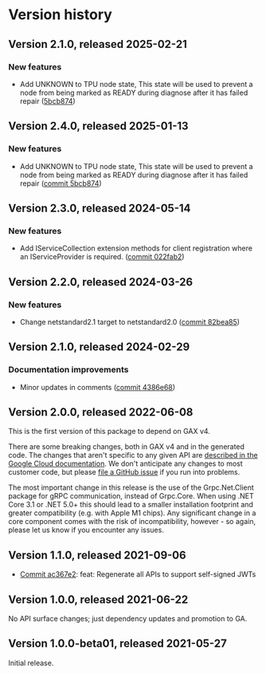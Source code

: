 # Version history

## Version 2.1.0, released 2025-02-21


### New features

* Add UNKNOWN to TPU node state, This state will be used to prevent a node from being marked as READY during diagnose after it has failed repair ([5bcb874](https://github.com/ldetmer/google-cloud-dotnet/commit/5bcb874031918e9b82d7cdf9ae947d044a5522f6))

## Version 2.4.0, released 2025-01-13

### New features

- Add UNKNOWN to TPU node state, This state will be used to prevent a node from being marked as READY during diagnose after it has failed repair ([commit 5bcb874](https://github.com/googleapis/google-cloud-dotnet/commit/5bcb874031918e9b82d7cdf9ae947d044a5522f6))

## Version 2.3.0, released 2024-05-14

### New features

- Add IServiceCollection extension methods for client registration where an IServiceProvider is required. ([commit 022fab2](https://github.com/googleapis/google-cloud-dotnet/commit/022fab203f28fb9c608972af7f8b83f571ae5694))

## Version 2.2.0, released 2024-03-26

### New features

- Change netstandard2.1 target to netstandard2.0 ([commit 82bea85](https://github.com/googleapis/google-cloud-dotnet/commit/82bea850661975b9750ac30753528cc9d2e05240))

## Version 2.1.0, released 2024-02-29

### Documentation improvements

- Minor updates in comments ([commit 4386e68](https://github.com/googleapis/google-cloud-dotnet/commit/4386e6852ffac109d2e464d3e1f2bf41c6239c3b))

## Version 2.0.0, released 2022-06-08

This is the first version of this package to depend on GAX v4.

There are some breaking changes, both in GAX v4 and in the generated
code. The changes that aren't specific to any given API are [described in the Google Cloud
documentation](https://cloud.google.com/dotnet/docs/reference/help/breaking-gax4).
We don't anticipate any changes to most customer code, but please [file a
GitHub issue](https://github.com/googleapis/google-cloud-dotnet/issues/new/choose)
if you run into problems.

The most important change in this release is the use of the Grpc.Net.Client package
for gRPC communication, instead of Grpc.Core. When using .NET Core 3.1 or .NET 5.0+
this should lead to a smaller installation footprint and greater compatibility (e.g.
with Apple M1 chips). Any significant change in a core component comes with the risk
of incompatibility, however - so again, please let us know if you encounter any
issues.


## Version 1.1.0, released 2021-09-06

- [Commit ac367e2](https://github.com/googleapis/google-cloud-dotnet/commit/ac367e2): feat: Regenerate all APIs to support self-signed JWTs

## Version 1.0.0, released 2021-06-22

No API surface changes; just dependency updates and promotion to GA.

## Version 1.0.0-beta01, released 2021-05-27

Initial release.
